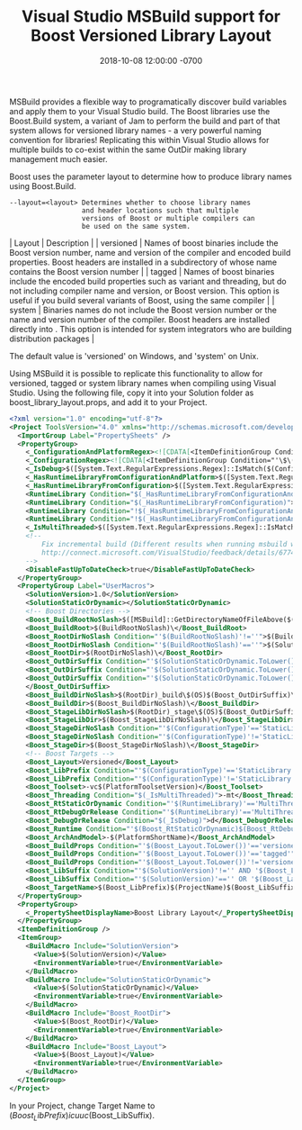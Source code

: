 ﻿---
layout: post
title:  "Visual Studio MSBuild support for Boost Versioned Library Layout"
date:   2018-10-08 12:00:00 -0700
categories: [C++]
tags: [Visual Studio, MSBuild, Boost]
---
MSBuild provides a flexible way to programatically discover build variables and apply them to your Visual Studio build. The Boost libraries use the Boost.Build system, a variant of Jam to perform the build and part of that system allows for versioned library names - a very powerful naming convention for libraries! Replicating this within Visual Studio allows for multiple builds to co-exist within the same OutDir making library management much easier.

Boost uses the parameter layout to determine how to produce library names using Boost.Build.

```
--layout=<layout> Determines whether to choose library names
                  and header locations such that multiple
                  versions of Boost or multiple compilers can
                  be used on the same system.
```

| Layout | Description |
| versioned | Names of boost binaries include the Boost version number, name and version of the compiler and encoded build properties.  Boost headers are installed in a subdirectory of <HDRDIR> whose name contains the Boost version number |
| tagged | Names of boost binaries include the encoded build properties such as variant and threading, but do not including compiler name and version, or Boost version. This option is useful if you build several variants of Boost, using the same compiler |
| system | Binaries names do not include the Boost version number or the name and version number of the compiler.  Boost headers are installed directly into <HDRDIR>.  This option is intended for system integrators who are building distribution packages |

The default value is 'versioned' on Windows, and 'system' on Unix.

Using MSBuild it is possible to replicate this functionality to allow for versioned, tagged or system library names when compiling using Visual Studio. Using the following file, copy it into your Solution folder as boost_library_layout.props, and add it to your Project.

```xml
<?xml version="1.0" encoding="utf-8"?>
<Project ToolsVersion="4.0" xmlns="http://schemas.microsoft.com/developer/msbuild/2003">
  <ImportGroup Label="PropertySheets" />
  <PropertyGroup>
    <_ConfigurationAndPlatformRegex><![CDATA[<ItemDefinitionGroup Condition="'\$\(Configuration\)\|\$\(Platform\)'==']]>$(Configuration)\|$(Platform)<![CDATA['[^"]*"(?:.*\n)*?.*<ClCompile>(?:.*\n)*?.*<RuntimeLibrary>(.*)</RuntimeLibrary>(?:.*\n)*?.*</ClCompile>(?:.*\n)*?.*</ItemDefinitionGroup>]]></_ConfigurationAndPlatformRegex>
    <_ConfigurationRegex><![CDATA[<ItemDefinitionGroup Condition="'\$\(Configuration\)'==']]>$(Configuration)<![CDATA['[^"]*"(?:.*\n)*?.*<ClCompile>(?:.*\n)*?.*<RuntimeLibrary>(.*)</RuntimeLibrary>(?:.*\n)*?.*</ClCompile>(?:.*\n)*?.*</ItemDefinitionGroup>]]></_ConfigurationRegex>
    <_IsDebug>$([System.Text.RegularExpressions.Regex]::IsMatch($(Configuration),'[Dd]ebug'))</_IsDebug>
    <_HasRuntimeLibraryFromConfigurationAndPlatform>$([System.Text.RegularExpressions.Regex]::Match($([System.IO.File]::ReadAllText($(MSBuildProjectFullPath))), $(_ConfigurationAndPlatformRegex)).Success)</_HasRuntimeLibraryFromConfigurationAndPlatform>
    <_HasRuntimeLibraryFromConfiguration>$([System.Text.RegularExpressions.Regex]::Match($([System.IO.File]::ReadAllText($(MSBuildProjectFullPath))), $(_ConfigurationRegex)).Success)</_HasRuntimeLibraryFromConfiguration>
    <RuntimeLibrary Condition="$(_HasRuntimeLibraryFromConfigurationAndPlatform)">$([System.Text.RegularExpressions.Regex]::Match($([System.IO.File]::ReadAllText($(MSBuildProjectFullPath))), $(_ConfigurationAndPlatformRegex)).Result('$1'))</RuntimeLibrary>
    <RuntimeLibrary Condition="$(_HasRuntimeLibraryFromConfiguration)">$([System.Text.RegularExpressions.Regex]::Match($([System.IO.File]::ReadAllText($(MSBuildProjectFullPath))), $(_ConfigurationRegex)).Result('$1'))</RuntimeLibrary>
    <RuntimeLibrary Condition="!$(_HasRuntimeLibraryFromConfigurationAndPlatform) And !$(_HasRuntimeLibraryFromConfiguration) And $(_IsDebug)">MultiThreadedDebugDLL</RuntimeLibrary>
    <RuntimeLibrary Condition="!$(_HasRuntimeLibraryFromConfigurationAndPlatform) And !$(_HasRuntimeLibraryFromConfiguration) And !$(_IsDebug)">MultiThreadedDLL</RuntimeLibrary>
    <_IsMultiThreaded>$([System.Text.RegularExpressions.Regex]::IsMatch($(RuntimeLibrary),'MultiThreaded.+'))</_IsMultiThreaded>
    <!-- 
        Fix incremental build (Different results when running msbuild within Visual Studio or from console).
        http://connect.microsoft.com/VisualStudio/feedback/details/677499/different-results-when-running-msbuild-within-visual-studio-or-from-console 
    -->
    <DisableFastUpToDateCheck>true</DisableFastUpToDateCheck>
  </PropertyGroup>
  <PropertyGroup Label="UserMacros">
    <SolutionVersion>1.0</SolutionVersion>
    <SolutionStaticOrDynamic></SolutionStaticOrDynamic>
    <!-- Boost Directories -->
    <Boost_BuildRootNoSlash>$([MSBuild]::GetDirectoryNameOfFileAbove($(MSBuildThisFileDirectory), build.root))</Boost_BuildRoot>
    <Boost_BuildRoot>$(BuildRootNoSlash)\</Boost_BuildRoot>
    <Boost_RootDirNoSlash Condition="'$(BuildRootNoSlash)'!=''">$(BuildRoot)</Boost_RootDir>
    <Boost_RootDirNoSlash Condition="'$(BuildRootNoSlash)'==''">$(SolutionDir)..</Boost_RootDir>
    <Boost_RootDir>$(RootDirNoSlash)\</Boost_RootDir>
    <Boost_OutDirSuffix Condition="'$(SolutionStaticOrDynamic.ToLower())'=='dynamic'">.shared</Boost_OutDirSuffix>
    <Boost_OutDirSuffix Condition="'$(SolutionStaticOrDynamic.ToLower())'!='dynamic' AND '$(ConfigurationType)'=='DynamicLibrary'">.shared</Boost_OutDirSuffix>
    <Boost_OutDirSuffix Condition="'$(SolutionStaticOrDynamic.ToLower())'!='dynamic' AND '$(ConfigurationType)'!='DynamicLibrary'">
    </Boost_OutDirSuffix>
    <Boost_BuildDirNoSlash>$(RootDir)_build\$(OS)$(Boost_OutDirSuffix)\$(SolutionName)\$(ProjectName)\$(Configuration)$(Boost_ArchAndModel)</Boost_BuildDirNoSlash>
    <Boost_BuildDir>$(Boost_BuildDirNoSlash)\</Boost_BuildDir>
    <Boost_StageLibDirNoSlash>$(RootDir)_stage\$(OS)$(Boost_OutDirSuffix)\lib</Boost_StageLibDirNoSlash>
    <Boost_StageLibDir>$(Boost_StageLibDirNoSlash)\</Boost_StageLibDir>
    <Boost_StageDirNoSlash Condition="'$(ConfigurationType)'=='StaticLibrary' OR '$(ConfigurationType)'=='DynamicLibrary'">$(Boost_StageLibDirNoSlash)</Boost_StageDirNoSlash>
    <Boost_StageDirNoSlash Condition="'$(ConfigurationType)'!='StaticLibrary' AND '$(ConfigurationType)'!='DynamicLibrary'">$(RootDir)_stage\$(OS)$(Boost_OutDirSuffix)\$(Configuration)$(Boost_ArchAndModel)</Boost_StageDirNoSlash>
    <Boost_StageDir>$(Boost_StageDirNoSlash)\</Boost_StageDir>
    <!-- Boost Targets -->
    <Boost_Layout>Versioned</Boost_Layout>
    <Boost_LibPrefix Condition="'$(ConfigurationType)'=='StaticLibrary'">lib</Boost_LibPrefix>
    <Boost_LibPrefix Condition="'$(ConfigurationType)'!='StaticLibrary'"></Boost_LibPrefix>
    <Boost_Toolset>-vc$(PlatformToolsetVersion)</Boost_Toolset>
    <Boost_Threading Condition="$(_IsMultiThreaded)">-mt</Boost_Threading>
    <Boost_RtStaticOrDynamic Condition="'$(RuntimeLibrary)'=='MultiThreaded' OR '$(RuntimeLibrary)'=='MultiThreadedDebug'">s</Boost_RtStaticOrDynamic>
    <Boost_RtDebugOrRelease Condition="'$(RuntimeLibrary)'=='MultiThreadedDebug' OR '$(RuntimeLibrary)'=='MultiThreadedDebugDLL'">g</Boost_RtDebugOrRelease>
    <Boost_DebugOrRelease Condition="$(_IsDebug)">d</Boost_DebugOrRelease>
    <Boost_Runtime Condition="'$(Boost_RtStaticOrDynamic)$(Boost_RtDebugOrRelease)$(Boost_DebugOrRelease)'!=''">-$(Boost_RtStaticOrDynamic)$(Boost_RtDebugOrRelease)$(Boost_DebugOrRelease)</Boost_Runtime>
    <Boost_ArchAndModel>-$(PlatformShortName)</Boost_ArchAndModel>
    <Boost_BuildProps Condition="'$(Boost_Layout.ToLower())'=='versioned'">$(Boost_Toolset)$(Boost_Threading)$(Boost_Runtime)$(Boost_ArchAndModel)</Boost_BuildProps>
    <Boost_BuildProps Condition="'$(Boost_Layout.ToLower())'=='tagged'">$(Boost_Threading)$(Boost_Runtime)$(Boost_ArchAndModel)</Boost_BuildProps>
    <Boost_BuildProps Condition="'$(Boost_Layout.ToLower())'!='versioned' AND '$(Boost_Layout.ToLower())'!='tagged'"></Boost_BuildProps>
    <Boost_LibSuffix Condition="'$(SolutionVersion)'!='' AND '$(Boost_Layout.ToLower())'=='versioned'">$(Boost_BuildProps)-$(SolutionVersion)</Boost_LibSuffix>
    <Boost_LibSuffix Condition="'$(SolutionVersion)'=='' OR '$(Boost_Layout.ToLower())'!='versioned'">$(Boost_BuildProps)</Boost_LibSuffix>
    <Boost_TargetName>$(Boost_LibPrefix)$(ProjectName)$(Boost_LibSuffix)</Boost_TargetName>
  </PropertyGroup>
  <PropertyGroup>
    <_PropertySheetDisplayName>Boost Library Layout</_PropertySheetDisplayName>
  </PropertyGroup>
  <ItemDefinitionGroup />
  <ItemGroup>
    <BuildMacro Include="SolutionVersion">
      <Value>$(SolutionVersion)</Value>
      <EnvironmentVariable>true</EnvironmentVariable>
    </BuildMacro>
    <BuildMacro Include="SolutionStaticOrDynamic">
      <Value>$(SolutionStaticOrDynamic)</Value>
      <EnvironmentVariable>true</EnvironmentVariable>
    </BuildMacro>
    <BuildMacro Include="Boost_RootDir">
      <Value>$(Boost_RootDir)</Value>
      <EnvironmentVariable>true</EnvironmentVariable>
    </BuildMacro>
    <BuildMacro Include="Boost_Layout">
      <Value>$(Boost_Layout)</Value>
      <EnvironmentVariable>true</EnvironmentVariable>
    </BuildMacro>
  </ItemGroup>
</Project>
```

In your Project, change Target Name to $(Boost_LibPrefix)icuuc$(Boost_LibSuffix).
